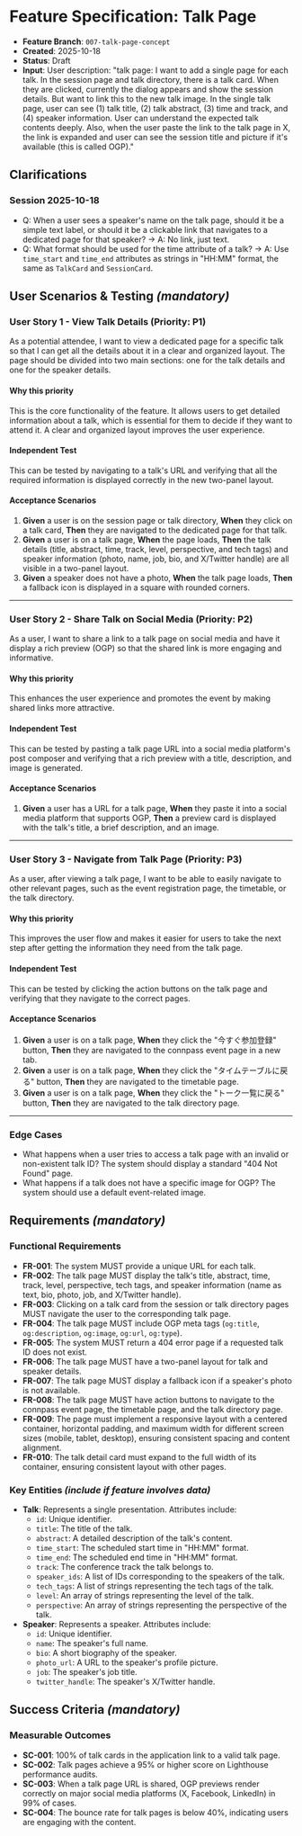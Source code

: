 # Feature Specification: Talk Page

- **Feature Branch**: `007-talk-page-concept`
- **Created**: 2025-10-18
- **Status**: Draft
- **Input**: User description: "talk page: I want to add a single page for each talk. In the session page and talk directory, there is a talk card. When they are clicked, currently the dialog appears and show the session details. But want to link this to the new talk image. In the single talk page, user can see (1) talk title, (2) talk abstract, (3) time and track, and (4) speaker information. User can understand the expected talk contents deeply. Also, when the user paste the link to the talk page in X, the link is expanded and user can see the session title and picture if it's available (this is called OGP)."

## Clarifications

### Session 2025-10-18

- Q: When a user sees a speaker's name on the talk page, should it be a simple text label, or should it be a clickable link that navigates to a dedicated page for that speaker? → A: No link, just text.
- Q: What format should be used for the time attribute of a talk? → A: Use `time_start` and `time_end` attributes as strings in "HH:MM" format, the same as `TalkCard` and `SessionCard`.

## User Scenarios & Testing _(mandatory)_

### User Story 1 - View Talk Details (Priority: P1)

As a potential attendee, I want to view a dedicated page for a specific talk so that I can get all the details about it in a clear and organized layout. The page should be divided into two main sections: one for the talk details and one for the speaker details.

#### Why this priority

This is the core functionality of the feature. It allows users to get detailed information about a talk, which is essential for them to decide if they want to attend it. A clear and organized layout improves the user experience.

#### Independent Test

This can be tested by navigating to a talk's URL and verifying that all the required information is displayed correctly in the new two-panel layout.

#### Acceptance Scenarios

1.  **Given** a user is on the session page or talk directory, **When** they click on a talk card, **Then** they are navigated to the dedicated page for that talk.
2.  **Given** a user is on a talk page, **When** the page loads, **Then** the talk details (title, abstract, time, track, level, perspective, and tech tags) and speaker information (photo, name, job, bio, and X/Twitter handle) are all visible in a two-panel layout.
3.  **Given** a speaker does not have a photo, **When** the talk page loads, **Then** a fallback icon is displayed in a square with rounded corners.

---

### User Story 2 - Share Talk on Social Media (Priority: P2)

As a user, I want to share a link to a talk page on social media and have it display a rich preview (OGP) so that the shared link is more engaging and informative.

#### Why this priority

This enhances the user experience and promotes the event by making shared links more attractive.

#### Independent Test

This can be tested by pasting a talk page URL into a social media platform's post composer and verifying that a rich preview with a title, description, and image is generated.

#### Acceptance Scenarios

1.  **Given** a user has a URL for a talk page, **When** they paste it into a social media platform that supports OGP, **Then** a preview card is displayed with the talk's title, a brief description, and an image.

---

### User Story 3 - Navigate from Talk Page (Priority: P3)

As a user, after viewing a talk page, I want to be able to easily navigate to other relevant pages, such as the event registration page, the timetable, or the talk directory.

#### Why this priority

This improves the user flow and makes it easier for users to take the next step after getting the information they need from the talk page.

#### Independent Test

This can be tested by clicking the action buttons on the talk page and verifying that they navigate to the correct pages.

#### Acceptance Scenarios

1.  **Given** a user is on a talk page, **When** they click the "今すぐ参加登録" button, **Then** they are navigated to the connpass event page in a new tab.
2.  **Given** a user is on a talk page, **When** they click the "タイムテーブルに戻る" button, **Then** they are navigated to the timetable page.
3.  **Given** a user is on a talk page, **When** they click the "トーク一覧に戻る" button, **Then** they are navigated to the talk directory page.

---

### Edge Cases

- What happens when a user tries to access a talk page with an invalid or non-existent talk ID? The system should display a standard "404 Not Found" page.
- What happens if a talk does not have a specific image for OGP? The system should use a default event-related image.

## Requirements _(mandatory)_

### Functional Requirements

- **FR-001**: The system MUST provide a unique URL for each talk.
- **FR-002**: The talk page MUST display the talk's title, abstract, time, track, level, perspective, tech tags, and speaker information (name as text, bio, photo, job, and X/Twitter handle).
- **FR-003**: Clicking on a talk card from the session or talk directory pages MUST navigate the user to the corresponding talk page.
- **FR-004**: The talk page MUST include OGP meta tags (`og:title`, `og:description`, `og:image`, `og:url`, `og:type`).
- **FR-005**: The system MUST return a 404 error page if a requested talk ID does not exist.
- **FR-006**: The talk page MUST have a two-panel layout for talk and speaker details.
- **FR-007**: The talk page MUST display a fallback icon if a speaker's photo is not available.
- **FR-008**: The talk page MUST have action buttons to navigate to the connpass event page, the timetable page, and the talk directory page.
- **FR-009**: The page must implement a responsive layout with a centered container, horizontal padding, and maximum width for different screen sizes (mobile, tablet, desktop), ensuring consistent spacing and content alignment.
- **FR-010**: The talk detail card must expand to the full width of its container, ensuring consistent layout with other pages.

### Key Entities _(include if feature involves data)_

- **Talk**: Represents a single presentation. Attributes include:
  - `id`: Unique identifier.
  - `title`: The title of the talk.
  - `abstract`: A detailed description of the talk's content.
  - `time_start`: The scheduled start time in "HH:MM" format.
  - `time_end`: The scheduled end time in "HH:MM" format.
  - `track`: The conference track the talk belongs to.
  - `speaker_ids`: A list of IDs corresponding to the speakers of the talk.
  - `tech_tags`: A list of strings representing the tech tags of the talk.
  - `level`: An array of strings representing the level of the talk.
  - `perspective`: An array of strings representing the perspective of the talk.
- **Speaker**: Represents a speaker. Attributes include:
  - `id`: Unique identifier.
  - `name`: The speaker's full name.
  - `bio`: A short biography of the speaker.
  - `photo_url`: A URL to the speaker's profile picture.
  - `job`: The speaker's job title.
  - `twitter_handle`: The speaker's X/Twitter handle.

## Success Criteria _(mandatory)_

### Measurable Outcomes

- **SC-001**: 100% of talk cards in the application link to a valid talk page.
- **SC-002**: Talk pages achieve a 95% or higher score on Lighthouse performance audits.
- **SC-003**: When a talk page URL is shared, OGP previews render correctly on major social media platforms (X, Facebook, LinkedIn) in 99% of cases.
- **SC-004**: The bounce rate for talk pages is below 40%, indicating users are engaging with the content.
